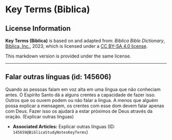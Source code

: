 # Key Terms (Biblica)

## License Information

**Key Terms (Biblica)** is based on and adapted from: _Biblica Bible Dictionary_, [Biblica, Inc.](https://www.biblica.com/), 2023, which is licensed under a [CC BY-SA 4.0 license](https://creativecommons.org/licenses/by-sa/4.0/legalcode.en).

This markdown version is provided under the same license.



--------------------------------

## Falar outras línguas (id: 145606)

Quando as pessoas falam em voz alta em uma língua que não conheciam antes. O Espírito Santo dá a alguns crentes a capacidade de fazer isso. Outros que os ouvem podem ou não falar a língua. A menos que alguém possa explicar a mensagem, os crentes com esse dom devem falar apenas com Deus. Fazer isso os ajudará a estar próximos de Deus através da oração. (Explicar outras línguas)

* **Associated Articles:** Explicar outras línguas (ID: `145659@BiblicaStudyNotesKeyTerms`)

